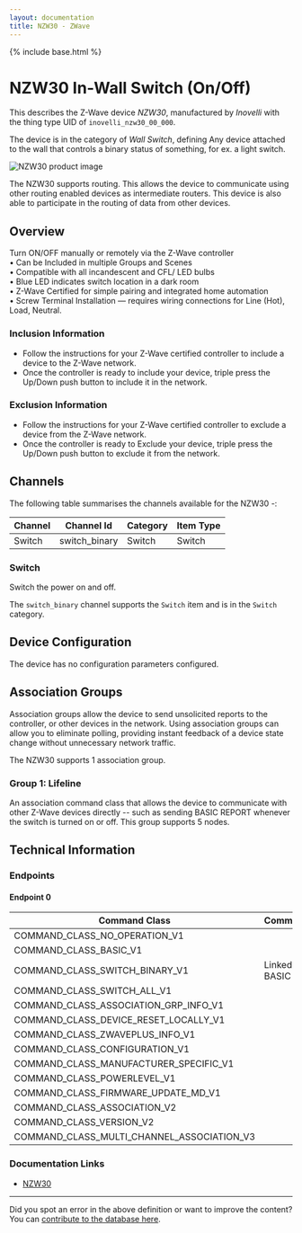 ```yaml
---
layout: documentation
title: NZW30 - ZWave
---
```


{% include base.html %}

# NZW30 In-Wall Switch (On/Off)
This describes the Z-Wave device *NZW30*, manufactured by *Inovelli* with the thing type UID of ```inovelli_nzw30_00_000```.

The device is in the category of *Wall Switch*, defining Any device attached to the wall that controls a binary status of something, for ex. a light switch.

![NZW30 product image](https://www.cd-jackson.com/zwave_device_uploads/805/805_default.jpg)


The NZW30 supports routing. This allows the device to communicate using other routing enabled devices as intermediate routers.  This device is also able to participate in the routing of data from other devices.

## Overview

Turn ON/OFF manually or remotely via the Z-Wave controller  
• Can be Included in multiple Groups and Scenes  
• Compatible with all incandescent and CFL/ LED bulbs  
• Blue LED indicates switch location in a dark room  
• Z-Wave Certified for simple pairing and integrated home automation  
• Screw Terminal Installation — requires wiring connections for Line (Hot), Load, Neutral.

### Inclusion Information

  * Follow the instructions for your Z-Wave certified controller to include a device to the Z-Wave network.
  * Once the controller is ready to include your device, triple press the Up/Down push button to include it in the network.

### Exclusion Information

  * Follow the instructions for your Z-Wave certified controller to exclude a device from the Z-Wave network.
  * Once the controller is ready to Exclude your device, triple press the Up/Down push button to exclude it from the network.

## Channels

The following table summarises the channels available for the NZW30 -:

| Channel | Channel Id | Category | Item Type |
|---------|------------|----------|-----------|
| Switch | switch_binary | Switch | Switch | 

### Switch

Switch the power on and off.

The ```switch_binary``` channel supports the ```Switch``` item and is in the ```Switch``` category.



## Device Configuration

The device has no configuration parameters configured.

## Association Groups

Association groups allow the device to send unsolicited reports to the controller, or other devices in the network. Using association groups can allow you to eliminate polling, providing instant feedback of a device state change without unnecessary network traffic.

The NZW30 supports 1 association group.

### Group 1: Lifeline


An association command class that allows the device to communicate with other Z-Wave devices directly -- such as sending BASIC REPORT whenever the switch is turned on or off.
This group supports 5 nodes.

## Technical Information

### Endpoints

#### Endpoint 0

| Command Class | Comment |
|---------------|---------|
| COMMAND_CLASS_NO_OPERATION_V1| |
| COMMAND_CLASS_BASIC_V1| |
| COMMAND_CLASS_SWITCH_BINARY_V1| Linked to BASIC|
| COMMAND_CLASS_SWITCH_ALL_V1| |
| COMMAND_CLASS_ASSOCIATION_GRP_INFO_V1| |
| COMMAND_CLASS_DEVICE_RESET_LOCALLY_V1| |
| COMMAND_CLASS_ZWAVEPLUS_INFO_V1| |
| COMMAND_CLASS_CONFIGURATION_V1| |
| COMMAND_CLASS_MANUFACTURER_SPECIFIC_V1| |
| COMMAND_CLASS_POWERLEVEL_V1| |
| COMMAND_CLASS_FIRMWARE_UPDATE_MD_V1| |
| COMMAND_CLASS_ASSOCIATION_V2| |
| COMMAND_CLASS_VERSION_V2| |
| COMMAND_CLASS_MULTI_CHANNEL_ASSOCIATION_V3| |

### Documentation Links

* [NZW30](https://www.cd-jackson.com/zwave_device_uploads/805/NZW30manual171102.pdf)

---

Did you spot an error in the above definition or want to improve the content?
You can [contribute to the database here](http://www.cd-jackson.com/index.php/zwave/zwave-device-database/zwave-device-list/devicesummary/805).
